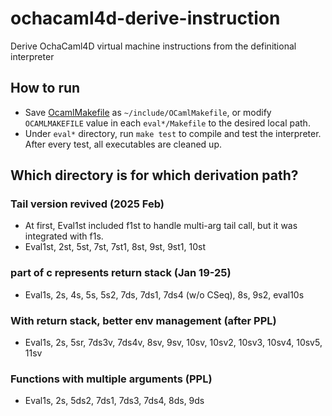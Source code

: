 # ochacaml4d-derive-instruction

Derive OchaCaml4D virtual machine instructions from the  definitional interpreter

## How to run

- Save [OcamlMakefile](https://github.com/mmottl/ocaml-makefile/blob/master/OCamlMakefile) as `~/include/OCamlMakefile`, or modify `OCAMLMAKEFILE` value in each `eval*/Makefile` to the desired local path.
- Under `eval*` directory, run `make test` to compile and test the interpreter. After every test, all executables are cleaned up.

## Which directory is for which derivation path?

### Tail version revived (2025 Feb)
- At first, Eval1st included f1st to handle multi-arg tail call, but it was integrated with f1s.
- Eval1st, 2st, 5st, 7st, 7st1, 8st, 9st, 9st1, 10st

### part of c represents return stack (Jan 19-25)
- Eval1s, 2s, 4s, 5s, 5s2, 7ds, 7ds1, 7ds4 (w/o CSeq), 8s, 9s2, eval10s

### With return stack, better env management (after PPL)
- Eval1s, 2s, 5sr, 7ds3v, 7ds4v, 8sv, 9sv, 10sv, 10sv2, 10sv3, 10sv4, 10sv5, 11sv

### Functions with multiple arguments (PPL)
- Eval1s, 2s, 5ds2, 7ds1, 7ds3, 7ds4, 8ds, 9ds